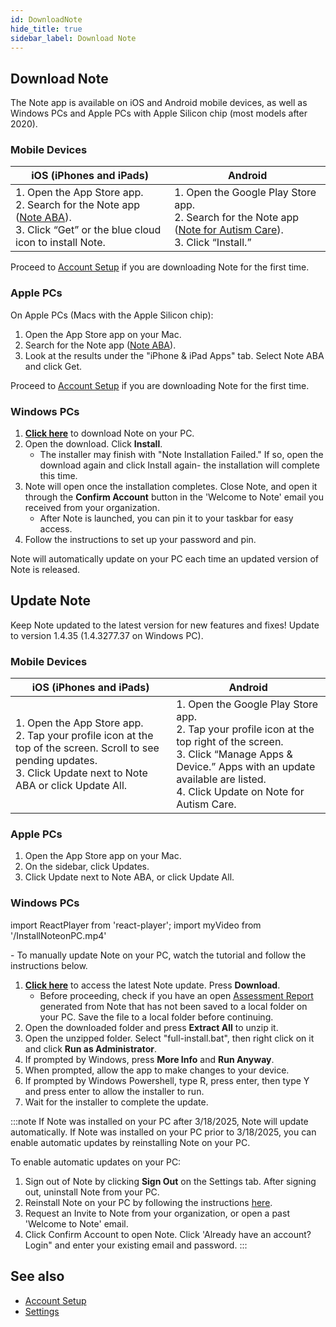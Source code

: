 ```yaml
---
id: DownloadNote
hide_title: true
sidebar_label: Download Note
---
```


## Download Note

The Note app is available on iOS and Android mobile devices, as well as Windows PCs and Apple PCs with Apple Silicon chip (most models after 2020).

### Mobile Devices

| **iOS**  (iPhones and iPads)  | **Android**          |
| ------------- |-------------|
| 1. Open the App Store app. <br />2. Search for the Note app ([Note ABA](https://apps.apple.com/us/app/note-aba/id1495134215)).<br />3. Click “Get” or the blue cloud icon to install Note.<br />|1. Open the Google Play Store app. <br /> 2. Search for the Note app ([Note for Autism Care](https://play.google.com/store/apps/details?id=cloud.chorus.noteautismcare&hl=en_US&gl=US)). <br /> 3. Click “Install.”<br />|     

Proceed to [Account Setup](GettingStarted/AccountSetUp.md) if you are downloading Note for the first time.                                                                        

### Apple PCs

On Apple PCs (Macs with the Apple Silicon chip):

1. Open the App Store app on your Mac.
2. Search for the Note app ([Note ABA](https://apps.apple.com/us/app/note-aba/id1495134215)).
3. Look at the results under the "iPhone & iPad Apps" tab. Select Note ABA and click Get.

Proceed to [Account Setup](GettingStarted/AccountSetUp.md) if you are downloading Note for the first time. 

### Windows PCs

1. **[Click here](https://choruscdn.blob.core.windows.net/notefiles/NoteUWP/Chorus.Note.UWP.appinstaller)** to download Note on your PC.
2. Open the download. Click **Install**. 
    - The installer may finish with "Note Installation Failed." If so, open the download again and click Install again- the installation will complete this time.
3. Note will open once the installation completes. Close Note, and open it through the **Confirm Account** button in the 'Welcome to Note' email you received from your organization. 
    - After Note is launched, you can pin it to your taskbar for easy access.
4.	Follow the instructions to set up your password and pin.

Note will automatically update on your PC each time an updated version of Note is released.

## Update Note

Keep Note updated to the latest version for new features and fixes! Update to version 1.4.35 (1.4.3277.37 on Windows PC).

### Mobile Devices

| **iOS**  (iPhones and iPads)  | **Android**          |
| ------------- |-------------|
| 1. Open the App Store app. <br /> 2. Tap your profile icon at the top of the screen. Scroll to see pending updates. <br /> 3. Click Update next to Note ABA or click Update All. <br />|1. Open the Google Play Store app. <br />2. Tap your profile icon at the top right of the screen. <br />3. Click “Manage Apps & Device.” Apps with an update available are listed. <br /> 4. Click Update on Note for Autism Care.<br />|                                                                       

### Apple PCs

1. Open the App Store app on your Mac.
2. On the sidebar, click Updates.
3. Click Update next to Note ABA, or click Update All.

### Windows PCs

import ReactPlayer from 'react-player';
import myVideo from '/InstallNoteonPC.mp4'

<ReactPlayer playing='false' muted='true' controls url={myVideo} />
-
To manually update Note on your PC, watch the tutorial and follow the instructions below.


1. **[Click here](https://chorusdevs2.sharepoint.com/:f:/s/NOTEDesktop/Euayhwtzf9lJqh4Kni2KnHYBvmwgTCEQQTvRtMjLFRjqdg?e=XCTNPo)** to access the latest Note update. Press **Download**. 
    - Before proceeding, check if you have an open [Assessment Report](../Reports/ReassessmentReport.md) generated from Note that has not been saved to a local folder on your PC. Save the file to a local folder before continuing.
2. Open the downloaded folder and press **Extract All** to unzip it.
3. Open the unzipped folder. Select "full-install.bat", then right click on it and click **Run as Administrator**.
4. If prompted by Windows, press **More Info** and **Run Anyway**.
5. When prompted, allow the app to make changes to your device.
6. If prompted by Windows Powershell, type R, press enter, then type Y and press enter to allow the installer to run.
7. Wait for the installer to complete the update.


:::note
If Note was installed on your PC after 3/18/2025, Note will update automatically. If Note was installed on your PC prior to 3/18/2025, you can enable automatic updates by reinstalling Note on your PC.

To enable automatic updates on your PC:

1. Sign out of Note by clicking **Sign Out** on the Settings tab. After signing out, uninstall Note from your PC.
2. Reinstall Note on your PC by following the instructions [here](../GettingStarted/DownloadNote.md/#windows-pcs).
3. Request an Invite to Note from your organization, or open a past 'Welcome to Note' email.
4. Click Confirm Account to open Note. Click 'Already have an account? Login" and enter your existing email and password.
:::

## See also
- [Account Setup](GettingStarted/AccountSetUp.md)
- [Settings](Settings/Sync.md)